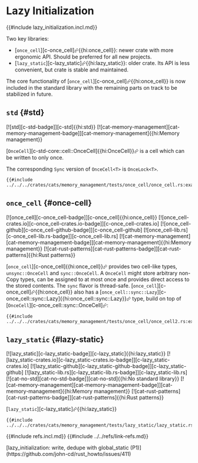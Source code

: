 # Lazy Initialization

{{#include lazy_initialization.incl.md}}

Two key libraries:

- [`once_cell`][c-once_cell]⮳{{hi:once_cell}}: newer crate with more ergonomic API. Should be preferred for all new projects.
- [`lazy_static`][c-lazy_static]⮳{{hi:lazy_static}}: older crate. Its API is less convenient, but crate is stable and maintained.

The core functionality of [`once_cell`][c-once_cell]⮳{{hi:once_cell}} is now included in the standard library with the remaining parts on track to be stabilized in future.

## `std` {#std}

[![std][c-std-badge]][c-std]{{hi:std}}
[![cat-memory-management][cat-memory-management-badge]][cat-memory-management]{{hi:Memory management}}

[`OnceCell`][c-std-core::cell::OnceCell]{{hi:OnceCell}}⮳ is a cell which can be written to only once.

The corresponding `Sync` version of `OnceCell<T>` is `OnceLock<T>`.

```rust,editable
{{#include ../../../crates/cats/memory_management/tests/once_cell/once_cell.rs:example}}
```

## `once_cell` {#once-cell}

[![once_cell][c-once_cell-badge]][c-once_cell]{{hi:once_cell}}
[![once_cell-crates.io][c-once_cell-crates.io-badge]][c-once_cell-crates.io]
[![once_cell-github][c-once_cell-github-badge]][c-once_cell-github]
[![once_cell-lib.rs][c-once_cell-lib.rs-badge]][c-once_cell-lib.rs]
[![cat-memory-management][cat-memory-management-badge]][cat-memory-management]{{hi:Memory management}}
[![cat-rust-patterns][cat-rust-patterns-badge]][cat-rust-patterns]{{hi:Rust patterns}}

[`once_cell`][c-once_cell]{{hi:once_cell}}⮳ provides two cell-like types, `unsync::OnceCell` and `sync::OnceCell`. A `OnceCell` might store arbitrary non-Copy types, can be assigned to at most once and provides direct access to the stored contents. The `sync` flavor is thread-safe. [`once_cell`][c-once_cell]⮳{{hi:once_cell}} also has a [`once_cell::sync::Lazy`][c-once_cell::sync::Lazy]{{hi:once_cell::sync::Lazy}}⮳ type, build on top of [`OnceCell`][c-once_cell::sync::OnceCell]⮳:

```rust,editable
{{#include ../../../crates/cats/memory_management/tests/once_cell/once_cell2.rs:example}}
```

## `lazy_static` {#lazy-static}

[![lazy_static][c-lazy_static-badge]][c-lazy_static]{{hi:lazy_static}}
[![lazy_static-crates.io][c-lazy_static-crates.io-badge]][c-lazy_static-crates.io]
[![lazy_static-github][c-lazy_static-github-badge]][c-lazy_static-github]
[![lazy_static-lib.rs][c-lazy_static-lib.rs-badge]][c-lazy_static-lib.rs]
[![cat-no-std][cat-no-std-badge]][cat-no-std]{{hi:No standard library}}
[![cat-memory-management][cat-memory-management-badge]][cat-memory-management]{{hi:Memory management}}
[![cat-rust-patterns][cat-rust-patterns-badge]][cat-rust-patterns]{{hi:Rust patterns}}

[`lazy_static`][c-lazy_static]⮳{{hi:lazy_static}}

```rust,editable
{{#include ../../../crates/cats/memory_management/tests/lazy_static/lazy_static.rs:example}}
```

{{#include refs.incl.md}}
{{#include ../../refs/link-refs.md}}

<div class="hidden">
[lazy_initialization: write, dedupe with global_static (P1)](https://github.com/john-cd/rust_howto/issues/411)

</div>
